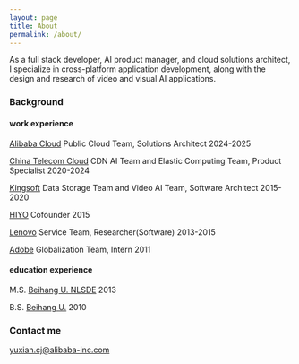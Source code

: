 ```yaml
---
layout: page
title: About
permalink: /about/
---
```


As a full stack developer, AI product manager, and cloud solutions architect, I specialize in cross-platform application development, along with the design and research of video and visual AI applications.

### Background

#### work experience
[Alibaba Cloud](http://www.aliyun.com/) Public Cloud Team, Solutions Architect 2024-2025

[China Telecom Cloud](http://www.ctyun.cn/) CDN AI Team and Elastic Computing Team, Product Specialist 2020-2024

[Kingsoft](http://www.ksyun.com/) Data Storage Team and Video AI Team, Software Architect 2015-2020

[HIYO](http://hiyo.ren/) Cofounder 2015

[Lenovo](http://www.lenovo.com.cn/) Service Team, Researcher(Software) 2013-2015

[Adobe](http://www.adobe.com/) Globalization Team, Intern 2011


#### education experience

M.S. [Beihang U. NLSDE](http://www.nlsde.buaa.edu.cn/) 2013

B.S. [Beihang U.](http://www.buaa.edu.cn/) 2010

### Contact me

[yuxian.cj@alibaba-inc.com](mailto:yuxian.cj@alibaba-inc.com)
